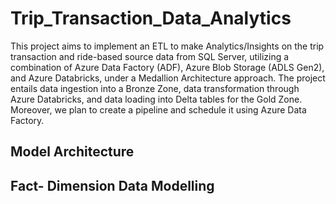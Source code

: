# Trip_Transaction_Data_Analytics
This project aims to implement an ETL to make Analytics/Insights on the trip transaction and ride-based source data from SQL Server, utilizing a combination of Azure Data Factory (ADF), Azure Blob Storage (ADLS Gen2), and Azure Databricks, under a Medallion Architecture approach. The project entails data ingestion into a Bronze Zone, data transformation through Azure Databricks, and data loading into Delta tables for the Gold Zone. Moreover, we plan to create a pipeline and schedule it using Azure Data Factory.
## Model Architecture
## Fact- Dimension Data Modelling
